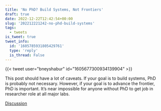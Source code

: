 ```yaml
---
title: 'No PhD? Build Systems, Not Frontiers'
draft: true
date: 2022-12-22T12:42:54+00:00
slug: '202212221242-no-phd-build-systems'
tags:
  - tweets
is_tweet: true
tweet_info:
  id: '1605785931805429761'
  type: 'reply'
  is_thread: False
---
```




{{< tweet user="bneyshabur" id="1605677300934139904" >}}

This post should have a lot of caveats. If your goal is to build systems, PhD is probably not necessary. However, if your goal is to advance the frontier, PhD is important. It’s near impossible for anyone without PhD to get job in researcher role at all major labs.

[Discussion](https://x.com/sytelus/status/1605785931805429761)
